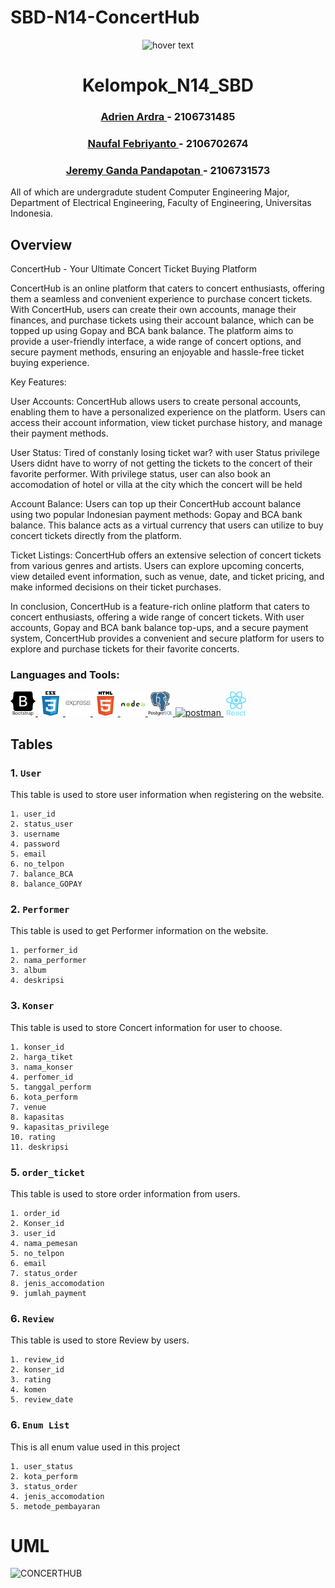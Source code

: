 # SBD-N14-ConcertHub
<p align="center">
  <img src="https://github.com/adrien1811/SBD-N14-ConcertHub/assets/87458424/f125233e-5475-4733-b8e1-5dc4805b0e87" title="hover text">

</p>
<h1 align="center">Kelompok_N14_SBD</h1>
<h3 align="center">
  <a href="https://github.com/adrien1811">
    Adrien Ardra 
  </a>
  - 2106731485
</h3>
<h3 align="center">
  <a href="https://github.com/NaufalFeb">
    Naufal Febriyanto
  </a>
  - 2106702674
</h3>
<h3 align="center">
  <a href="https://github.com/JGDoubleP">
    Jeremy Ganda Pandapotan
  </a>
  - 2106731573
</h3>
<p>All of which are undergradute student Computer Engineering Major, Department of Electrical Engineering, Faculty of Engineering, Universitas Indonesia.</p>

## Overview
ConcertHub - Your Ultimate Concert Ticket Buying Platform

ConcertHub is an online platform that caters to concert enthusiasts, offering them a seamless and convenient experience to purchase concert tickets. With ConcertHub, users can create their own accounts, manage their finances, and purchase tickets using their account balance, which can be topped up using Gopay and BCA bank balance. The platform aims to provide a user-friendly interface, a wide range of concert options, and secure payment methods, ensuring an enjoyable and hassle-free ticket buying experience.

Key Features:

User Accounts: ConcertHub allows users to create personal accounts, enabling them to have a personalized experience on the platform. Users can access their account information, view ticket purchase history, and manage their payment methods.

User Status: Tired of constanly losing ticket war? with user Status privilege Users didnt have to worry of not getting the tickets to the concert of their favorite performer. With privilege status, user can also book an accomodation of hotel or villa at the city which the concert will be held

Account Balance: Users can top up their ConcertHub account balance using two popular Indonesian payment methods: Gopay and BCA bank balance. This balance acts as a virtual currency that users can utilize to buy concert tickets directly from the platform.

Ticket Listings: ConcertHub offers an extensive selection of concert tickets from various genres and artists. Users can explore upcoming concerts, view detailed event information, such as venue, date, and ticket pricing, and make informed decisions on their ticket purchases.

In conclusion, ConcertHub is a feature-rich online platform that caters to concert enthusiasts, offering a wide range of concert tickets. With user accounts, Gopay and BCA bank balance top-ups, and a secure payment system, ConcertHub provides a convenient and secure platform for users to explore and purchase tickets for their favorite concerts.

<h3 align="left">Languages and Tools:</h3>
<p align="left"> <a href="https://getbootstrap.com" target="_blank" rel="noreferrer"> <img src="https://raw.githubusercontent.com/devicons/devicon/master/icons/bootstrap/bootstrap-plain-wordmark.svg" alt="bootstrap" width="40" height="40"/> </a> <a href="https://www.w3schools.com/css/" target="_blank" rel="noreferrer"> <img src="https://raw.githubusercontent.com/devicons/devicon/master/icons/css3/css3-original-wordmark.svg" alt="css3" width="40" height="40"/> </a> <a href="https://expressjs.com" target="_blank" rel="noreferrer"> <img src="https://raw.githubusercontent.com/devicons/devicon/master/icons/express/express-original-wordmark.svg" alt="express" width="40" height="40"/> </a> <a href="https://www.w3.org/html/" target="_blank" rel="noreferrer"> <img src="https://raw.githubusercontent.com/devicons/devicon/master/icons/html5/html5-original-wordmark.svg" alt="html5" width="40" height="40"/> </a> <a href="https://nodejs.org" target="_blank" rel="noreferrer"> <img src="https://raw.githubusercontent.com/devicons/devicon/master/icons/nodejs/nodejs-original-wordmark.svg" alt="nodejs" width="40" height="40"/> </a> <a href="https://www.postgresql.org" target="_blank" rel="noreferrer"> <img src="https://raw.githubusercontent.com/devicons/devicon/master/icons/postgresql/postgresql-original-wordmark.svg" alt="postgresql" width="40" height="40"/> </a> <a href="https://postman.com" target="_blank" rel="noreferrer"> <img src="https://www.vectorlogo.zone/logos/getpostman/getpostman-icon.svg" alt="postman" width="40" height="40"/> </a> <a href="https://reactjs.org/" target="_blank" rel="noreferrer"> <img src="https://raw.githubusercontent.com/devicons/devicon/master/icons/react/react-original-wordmark.svg" alt="react" width="40" height="40"/> </a> </p>


## Tables

### 1.  ```User```
This table is used to store user information when registering on the website.
```
1. user_id
2. status_user
3. username
4. password
5. email
6. no_telpon
7. balance_BCA
8. balance_GOPAY
```

### 2.  ```Performer```
This table is used to get Performer information on the website.
```
1. performer_id
2. nama_performer
3. album
4. deskripsi
```

### 3.  ```Konser```
This table is used to store Concert information for user to choose.
```
1. konser_id
2. harga_tiket
3. nama_konser
4. perfomer_id
5. tanggal_perform
6. kota_perform
7. venue
8. kapasitas
9. kapasitas_privilege
10. rating
11. deskripsi
```

### 5.  ```order_ticket```
This table is used to store order information from users.
```
1. order_id
2. Konser_id
3. user_id
4. nama_pemesan
5. no_telpon
6. email
7. status_order
8. jenis_accomodation
9. jumlah_payment
```


### 6.  ```Review```
This table is used to store Review by users.
```
1. review_id
2. konser_id
3. rating
4. komen
5. review_date
```

### 6.  ```Enum List```
This is all enum value used in this project
```
1. user_status
2. kota_perform
3. status_order
4. jenis_accomodation
5. metode_pembayaran
```

# UML
![CONCERTHUB](https://github.com/adrien1811/SBD-N14-ConcertHub/assets/87458424/4b625a33-fe23-45c5-8002-9dd5e56aefdb)
